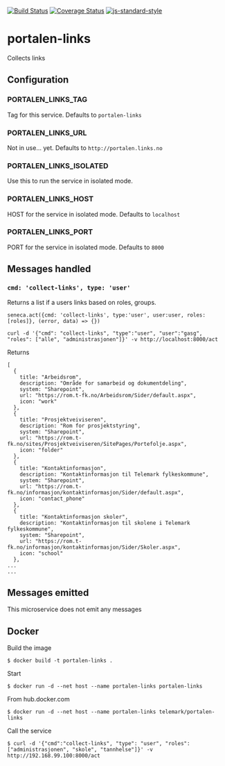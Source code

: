 [![Build Status](https://travis-ci.org/telemark/portalen-links.svg?branch=master)](https://travis-ci.org/telemark/portalen-links)
[![Coverage Status](https://coveralls.io/repos/telemark/portalen-links/badge.svg?branch=master&service=github)](https://coveralls.io/github/telemark/portalen-links?branch=master)
[![js-standard-style](https://img.shields.io/badge/code%20style-standard-brightgreen.svg?style=flat)](https://github.com/feross/standard)
# portalen-links
Collects links

## Configuration

### PORTALEN_LINKS_TAG
Tag for this service. Defaults to ```portalen-links```

### PORTALEN_LINKS_URL
Not in use... yet. Defaults to ```http://portalen.links.no```

### PORTALEN_LINKS_ISOLATED
Use this to run the service in isolated mode.

### PORTALEN_LINKS_HOST
HOST for the service in isolated mode. Defaults to ```localhost```

### PORTALEN_LINKS_PORT
PORT for the service in isolated mode. Defaults to ```8000```

## Messages handled

### ```cmd: 'collect-links', type: 'user'```

Returns a list if a users links based on roles, groups.

```seneca.act({cmd: 'collect-links', type:'user', user:user, roles:[roles]}, (error, data) => {})```

```curl -d '{"cmd": "collect-links", "type":"user", "user":"gasg", "roles": ["alle", "administrasjonen"]}' -v http://localhost:8000/act```

Returns

```
[
  {
    title: "Arbeidsrom",
    description: "Område for samarbeid og dokumentdeling",
    system: "Sharepoint",
    url: "https://rom.t-fk.no/Arbeidsrom/Sider/default.aspx",
    icon: "work"
  },
  {
    title: "Prosjektveiviseren",
    description: "Rom for prosjektstyring",
    system: "Sharepoint",
    url: "https://rom.t-fk.no/sites/Prosjektveiviseren/SitePages/Portefolje.aspx",
    icon: "folder"
  },
  {
    title: "Kontaktinformasjon",
    description: "Kontaktinformasjon til Telemark fylkeskommune",
    system: "Sharepoint",
    url: "https://rom.t-fk.no/informasjon/kontaktinformasjon/Sider/default.aspx",
    icon: "contact_phone"
  },
  {
    title: "Kontaktinformasjon skoler",
    description: "Kontaktinformasjon til skolene i Telemark fylkeskommune",
    system: "Sharepoint",
    url: "https://rom.t-fk.no/informasjon/kontaktinformasjon/Sider/Skoler.aspx",
    icon: "school"
  },
...
...
```

## Messages emitted
This microservice does not emit any messages

## Docker
Build the image

```
$ docker build -t portalen-links .
```

Start

```
$ docker run -d --net host --name portalen-links portalen-links
```

From hub.docker.com

```
$ docker run -d --net host --name portalen-links telemark/portalen-links
```

Call the service

```
$ curl -d '{"cmd":"collect-links", "type": "user", "roles": ["administrasjonen", "skole", "tannhelse"]}' -v http://192.168.99.100:8000/act
```